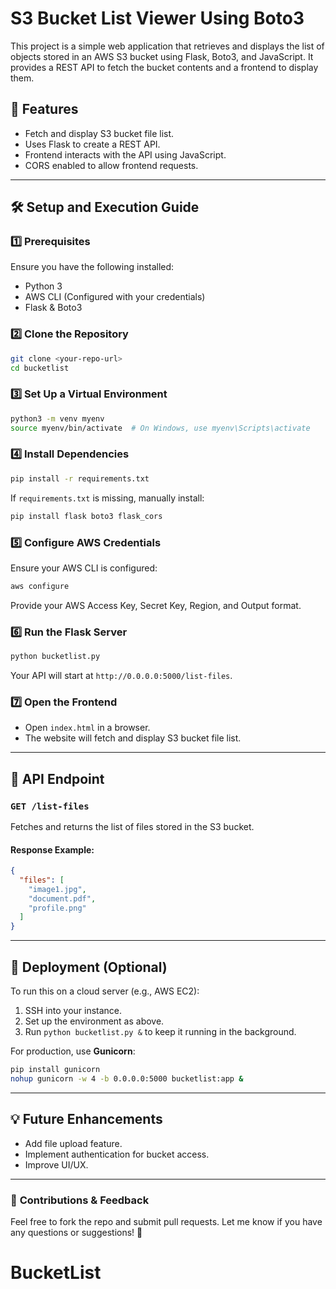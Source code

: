 # S3 Bucket List Viewer Using Boto3

This project is a simple web application that retrieves and displays the list of objects stored in an AWS S3 bucket using Flask, Boto3, and JavaScript. It provides a REST API to fetch the bucket contents and a frontend to display them.

## 🚀 Features
- Fetch and display S3 bucket file list.
- Uses Flask to create a REST API.
- Frontend interacts with the API using JavaScript.
- CORS enabled to allow frontend requests.

---

## 🛠️ Setup and Execution Guide

### 1️⃣ Prerequisites
Ensure you have the following installed:
- Python 3
- AWS CLI (Configured with your credentials)
- Flask & Boto3

### 2️⃣ Clone the Repository
```sh
git clone <your-repo-url>
cd bucketlist
```

### 3️⃣ Set Up a Virtual Environment
```sh
python3 -m venv myenv
source myenv/bin/activate  # On Windows, use myenv\Scripts\activate
```

### 4️⃣ Install Dependencies
```sh
pip install -r requirements.txt
```
If `requirements.txt` is missing, manually install:
```sh
pip install flask boto3 flask_cors
```

### 5️⃣ Configure AWS Credentials
Ensure your AWS CLI is configured:
```sh
aws configure
```
Provide your AWS Access Key, Secret Key, Region, and Output format.

### 6️⃣ Run the Flask Server
```sh
python bucketlist.py
```
Your API will start at `http://0.0.0.0:5000/list-files`.

### 7️⃣ Open the Frontend
- Open `index.html` in a browser.
- The website will fetch and display S3 bucket file list.

---

## 📌 API Endpoint
### `GET /list-files`
Fetches and returns the list of files stored in the S3 bucket.
#### **Response Example:**
```json
{
  "files": [
    "image1.jpg",
    "document.pdf",
    "profile.png"
  ]
}
```

---

## 🎯 Deployment (Optional)
To run this on a cloud server (e.g., AWS EC2):
1. SSH into your instance.
2. Set up the environment as above.
3. Run `python bucketlist.py &` to keep it running in the background.

For production, use **Gunicorn**:
```sh
pip install gunicorn
nohup gunicorn -w 4 -b 0.0.0.0:5000 bucketlist:app &
```

---

## 💡 Future Enhancements
- Add file upload feature.
- Implement authentication for bucket access.
- Improve UI/UX.

---

### 🎉 **Contributions & Feedback**
Feel free to fork the repo and submit pull requests. Let me know if you have any questions or suggestions! 🚀

# BucketList
